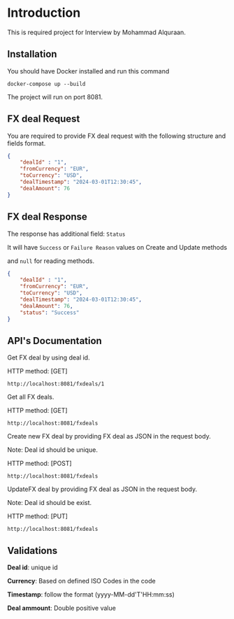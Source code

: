 # Introduction

This is required project for Interview by Mohammad Alquraan.

## Installation

You should have Docker installed and run this command

```
docker-compose up --build
```

The project will run on port 8081.

## FX deal Request
You are required to provide FX deal request with the following structure and fields format.
```json
{
    "dealId" : "1",
    "fromCurrency": "EUR",
    "toCurrency": "USD",
    "dealTimestamp": "2024-03-01T12:30:45",
    "dealAmount": 76
}
```

## FX deal Response

The response has additional field: ``Status``

It will have ``Success`` or ``Failure Reason`` values on Create and Update methods

and ``null`` for reading methods.

```json
{
    "dealId" : "1",
    "fromCurrency": "EUR",
    "toCurrency": "USD",
    "dealTimestamp": "2024-03-01T12:30:45",
    "dealAmount": 76,
    "status": "Success"
}
```

## API's Documentation

Get FX deal by using deal id.

HTTP method: [GET]
```
http://localhost:8081/fxdeals/1
```

Get all FX deals.

HTTP method: [GET]
```
http://localhost:8081/fxdeals
```

Create new FX deal by providing FX deal as JSON in the request body.

Note: Deal id should be unique.

HTTP method: [POST]
```
http://localhost:8081/fxdeals
```

UpdateFX deal by providing FX deal as JSON in the request body.

Note: Deal id should be exist.

HTTP method: [PUT]
```
http://localhost:8081/fxdeals
```
## Validations

**Deal id**: unique id

**Currency**: Based on defined ISO Codes in the code

**Timestamp**: follow the format (yyyy-MM-dd'T'HH:mm:ss)

**Deal ammount**: Double positive value